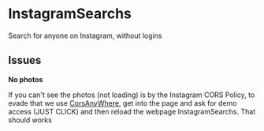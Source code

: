 # InstagramSearchs

Search for anyone on Instagram, without logins

## Issues

**No photos**
<p>If you can't see the photos (not loading) is by the Instagram CORS Policy, to evade that we use <a href="https://cors-anywhere.herokuapp.com/corsdemo" target="_blank">CorsAnyWhere</a>, get into the page and ask for demo access (JUST CLICK) and then reload the webpage InstagramSearchs. That should works</p>
